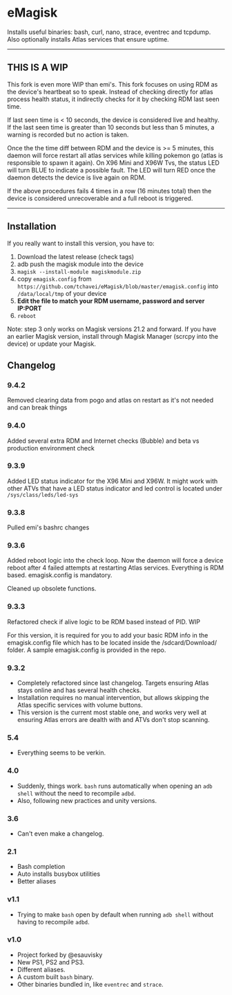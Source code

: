 # eMagisk

Installs useful binaries: bash, curl, nano, strace, eventrec and tcpdump. Also optionally installs Atlas services that ensure uptime.

---

## THIS IS A WIP

This fork is even more WIP than emi's. This fork focuses on using RDM as the device's heartbeat so to speak. Instead of checking directly for atlas process health status, it indirectly checks for it by checking RDM last seen time.

If last seen time is < 10 seconds, the device is considered live and healthy. If the last seen time is greater than 10 seconds but less than 5 minutes, a warning is recorded but no action is taken.

Once the the time diff between RDM and the device is >= 5 minutes, this daemon will force restart all atlas services while killing pokemon go (atlas is responsible to spawn it again). On X96 Mini and X96W Tvs, the status LED will turn BLUE to indicate a possible fault. The LED will turn RED once the daemon detects the device is live again on RDM.

If the above procedures fails 4 times in a row (16 minutes total) then the device is considered unrecoverable and a full reboot is triggered.

---

## Installation

If you really want to install this version, you have to:

1. Download the latest release (check tags)
2. adb push the magisk module into the device
3. `magisk --install-module magiskmodule.zip`
4. copy `emagisk.config` from `https://github.com/tchavei/eMagisk/blob/master/emagisk.config` into `/data/local/tmp` of your device
5. **Edit the file to match your RDM username, password and server IP:PORT**
6. `reboot`

Note: step 3 only works on Magisk versions 21.2 and forward. If you have an earlier Magisk version, install through Magisk Manager (scrcpy into the device) or update your Magisk.

## Changelog

### 9.4.2

Removed clearing data from pogo and atlas on restart as it's not needed and can break things

### 9.4.0

Added several extra RDM and Internet checks (Bubble) and beta vs production environment check

### 9.3.9

Added LED status indicator for the X96 Mini and X96W. It might work with other ATVs that have a LED status indicator and led control is located under `/sys/class/leds/led-sys`

### 9.3.8

Pulled emi's bashrc changes

### 9.3.6

Added reboot logic into the check loop. Now the daemon will force a device reboot after 4 failed attempts at restarting Atlas services. Everything is RDM based. emagisk.config is mandatory.

Cleaned up obsolete functions.

### 9.3.3

Refactored check if alive logic to be RDM based instead of PID. WIP

For this version, it is required for you to add your basic RDM info in the emagisk.config file which has to be located inside the
/sdcard/Download/ folder. A sample emagisk.config is provided in the repo.

### 9.3.2

- Completely refactored since last changelog. Targets ensuring Atlas stays online and has several health checks.
- Installation requires no manual intervention, but allows skipping the Atlas specific services with volume buttons.
- This version is the current most stable one, and works very well at ensuring Atlas errors are dealth with and ATVs don't stop scanning.

### 5.4

- Everything seems to be verkin.

### 4.0

- Suddenly, things work. `bash` runs automatically when opening an `adb shell` without the need to recompile `adbd`.
- Also, following new practices and unity versions.

### 3.6

- Can't even make a changelog.

### 2.1

- Bash completion
- Auto installs busybox utilities
- Better aliases

### v1.1

- Trying to make `bash` open by default when running `adb shell` without having to recompile `adbd`.

### v1.0

- Project forked by @esauvisky
- New PS1, PS2 and PS3.
- Different aliases.
- A custom built `bash` binary.
- Other binaries bundled in, like `eventrec` and `strace`.
